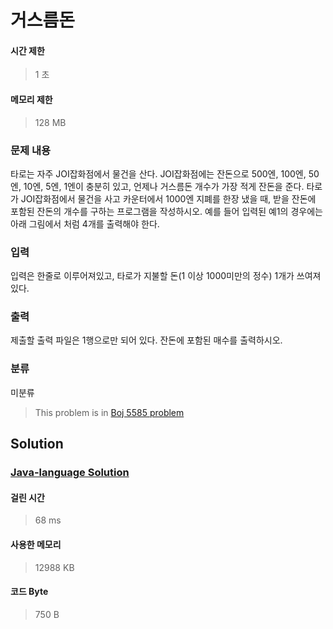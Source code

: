 # 거스름돈
#### 시간 제한
> 1 초
#### 메모리 제한
> 128 MB
### 문제 내용

타로는 자주 JOI잡화점에서 물건을 산다. JOI잡화점에는 잔돈으로 500엔, 100엔, 50엔, 10엔, 5엔, 1엔이 충분히 있고, 언제나 거스름돈 개수가 가장 적게 잔돈을 준다. 타로가 JOI잡화점에서 물건을 사고 카운터에서 1000엔 지폐를 한장 냈을 때, 받을 잔돈에 포함된 잔돈의 개수를 구하는 프로그램을 작성하시오.
예를 들어 입력된 예1의 경우에는 아래 그림에서 처럼 4개를 출력해야 한다.


### 입력

입력은 한줄로 이루어져있고, 타로가 지불할 돈(1 이상 1000미만의 정수) 1개가 쓰여져있다.

### 출력

제출할 출력 파일은 1행으로만 되어 있다. 잔돈에 포함된 매수를 출력하시오.

### 분류
미분류
> This problem is in [Boj 5585 problem](https://www.acmicpc.net/problem/5585)

## Solution
### [Java-language Solution](./main.java)
#### 걸린 시간
> 68 ms
#### 사용한 메모리
> 12988 KB
#### 코드 Byte
> 750 B
